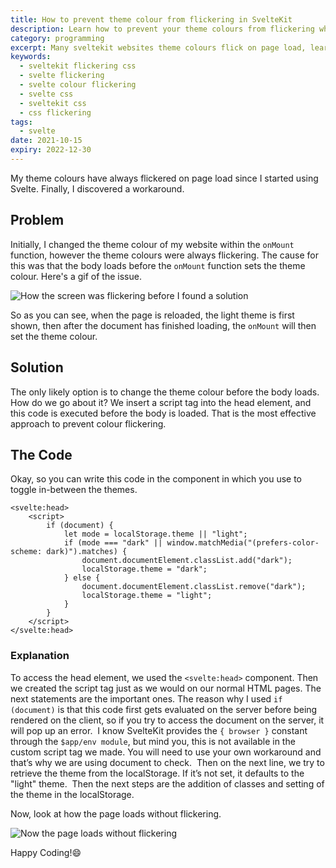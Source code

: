 ```yaml
---
title: How to prevent theme colour from flickering in SvelteKit
description: Learn how to prevent your theme colours from flickering when your page loads in your Svelte or SvelteKit website
category: programming
excerpt: Many sveltekit websites theme colours flick on page load, learn how to solve that
keywords:
  - sveltekit flickering css
  - svelte flickering
  - svelte colour flickering
  - svelte css
  - sveltekit css
  - css flickering
tags:
  - svelte
date: 2021-10-15
expiry: 2022-12-30
---
```


My theme colours have always flickered on page load since I started using Svelte. Finally, I discovered a workaround.

## Problem

Initially, I changed the theme colour of my website within the `onMount` function, however the theme colours were always flickering. The cause for this was that the body loads before the `onMount` function sets the theme colour.
Here's a gif of the issue.

![How the screen was flickering before I found a solution](https://ik.imagekit.io/kudadam/blog/prevent-theme-colour-flickering-svelte/flickering.gif?tr=w-400,h-400)

So as you can see, when the page is reloaded, the light theme is first shown, then after the document has finished loading, the `onMount` will then set the theme colour.

## Solution

The only likely option is to change the theme colour before the body loads. How do we go about it? We insert a script tag into the head element, and this code is executed before the body is loaded. That is the most effective approach to prevent colour flickering.

## The Code

Okay, so you can write this code in the component in which you use to toggle in-between the themes.

```svelte
<svelte:head>
	<script>
		if (document) {
			let mode = localStorage.theme || "light";
			if (mode === "dark" || window.matchMedia("(prefers-color-scheme: dark)").matches) {
				document.documentElement.classList.add("dark");
				localStorage.theme = "dark";
			} else {
				document.documentElement.classList.remove("dark");
				localStorage.theme = "light";
			}
		}
	</script>
</svelte:head>
```

### Explanation

To access the head element, we used the `<svelte:head>` component. Then we created the script tag just as we would on our normal HTML pages. The next statements are the important ones. The reason why I used `if (document)` is that this code first gets evaluated on the server before being rendered on the client, so if you try to access the document on the server, it will pop up an error.
 I know SvelteKit provides the `{ browser }` constant through the `$app/env module`, but mind you, this is not available in the custom script tag we made. You will need to use your own workaround and that’s why we are using document to check.
 Then on the next line, we try to retrieve the theme from the localStorage. If it’s not set, it defaults to the "light" theme.
 Then the next steps are the addition of classes and setting of the theme in the localStorage.

Now, look at how the page loads without flickering.

![Now the page loads without flickering](https://ik.imagekit.io/kudadam/blog/prevent-theme-colour-flickering-svelte/non-flickering.gif?tr=w-400,h-400)

Happy Coding!:smile:
